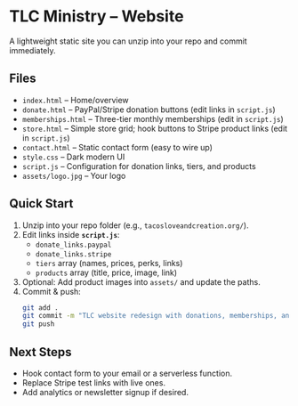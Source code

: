 
# TLC Ministry – Website

A lightweight static site you can unzip into your repo and commit immediately.

## Files
- `index.html` – Home/overview
- `donate.html` – PayPal/Stripe donation buttons (edit links in `script.js`)
- `memberships.html` – Three-tier monthly memberships (edit in `script.js`)
- `store.html` – Simple store grid; hook buttons to Stripe product links (edit in `script.js`)
- `contact.html` – Static contact form (easy to wire up)
- `style.css` – Dark modern UI
- `script.js` – Configuration for donation links, tiers, and products
- `assets/logo.jpg` – Your logo

## Quick Start
1. Unzip into your repo folder (e.g., `tacosloveandcreation.org/`).
2. Edit links inside **`script.js`**:
   - `donate_links.paypal`
   - `donate_links.stripe`
   - `tiers` array (names, prices, perks, links)
   - `products` array (title, price, image, link)
3. Optional: Add product images into `assets/` and update the paths.
4. Commit & push:
   ```bash
   git add .
   git commit -m "TLC website redesign with donations, memberships, and store"
   git push
   ```

## Next Steps
- Hook contact form to your email or a serverless function.
- Replace Stripe test links with live ones.
- Add analytics or newsletter signup if desired.
